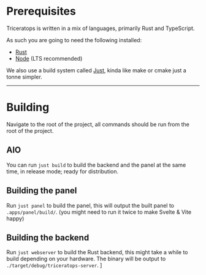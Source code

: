 # Prerequisites
Triceratops is written in a mix of languages, primarily Rust and TypeScript.

As such you are going to need the following installed:
- [Rust](https://www.rust-lang.org/)
- [Node](https://nodejs.org/) (LTS recommended)


We also use a build system called [Just](https://just.systems/), kinda like make or cmake just a tonne simpler.

---

# Building
Navigate to the root of the project, all commands should be run from the root of the project. 

## AIO

You can run `just build` to build the backend and the panel at the same time, in release mode; ready for distribution.

## Building the panel

Run `just panel` to build the panel, this will output the built panel to `.apps/panel/build/`. (you might need to run it twice to make Svelte & Vite happy)

## Building the backend

Run `just webserver` to build the Rust backend, this might take a while to build depending on your hardware. The binary will be output to `./target/debug/triceratops-server`.
]
